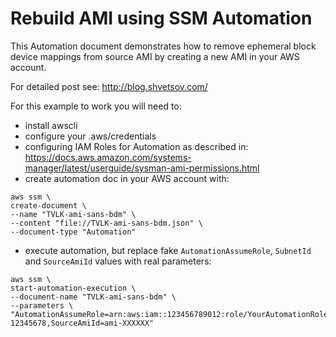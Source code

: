# Rebuild AMI using SSM Automation

This Automation document demonstrates how to remove ephemeral block device mappings from source AMI by creating a new AMI in your AWS account.

For detailed post see: http://blog.shvetsov.com/

For this example to work you will need to:

- install awscli
- configure your .aws/credentials
- configuring IAM Roles for Automation as described in: https://docs.aws.amazon.com/systems-manager/latest/userguide/sysman-ami-permissions.html
- create automation doc in your AWS account with:
```
aws ssm \
create-document \
--name "TVLK-ami-sans-bdm" \
--content "file://TVLK-ami-sans-bdm.json" \
--document-type "Automation"
```
- execute automation, but replace fake `AutomationAssumeRole`, `SubnetId` and `SourceAmiId` values with real parameters:
```
aws ssm \
start-automation-execution \
--document-name "TVLK-ami-sans-bdm" \
--parameters \
"AutomationAssumeRole=arn:aws:iam::123456789012:role/YourAutomationRole,SubnetId=subnet-12345678,SourceAmiId=ami-XXXXXX"
```
